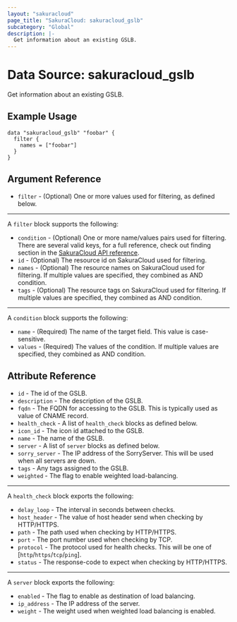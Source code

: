 ```yaml
---
layout: "sakuracloud"
page_title: "SakuraCloud: sakuracloud_gslb"
subcategory: "Global"
description: |-
  Get information about an existing GSLB.
---
```


# Data Source: sakuracloud_gslb

Get information about an existing GSLB.

## Example Usage

```hcl
data "sakuracloud_gslb" "foobar" {
  filter {
    names = ["foobar"]
  }
}
```
## Argument Reference

* `filter` - (Optional) One or more values used for filtering, as defined below.


---

A `filter` block supports the following:

* `condition` - (Optional) One or more name/values pairs used for filtering. There are several valid keys, for a full reference, check out finding section in the [SakuraCloud API reference](https://developer.sakura.ad.jp/cloud/api/1.1/).
* `id` - (Optional) The resource id on SakuraCloud used for filtering.
* `names` - (Optional) The resource names on SakuraCloud used for filtering. If multiple values ​​are specified, they combined as AND condition.
* `tags` - (Optional) The resource tags on SakuraCloud used for filtering. If multiple values ​​are specified, they combined as AND condition.

---

A `condition` block supports the following:

* `name` - (Required) The name of the target field. This value is case-sensitive.
* `values` - (Required) The values of the condition. If multiple values ​​are specified, they combined as AND condition.


## Attribute Reference

* `id` - The id of the GSLB.
* `description` - The description of the GSLB.
* `fqdn` - The FQDN for accessing to the GSLB. This is typically used as value of CNAME record.
* `health_check` - A list of `health_check` blocks as defined below.
* `icon_id` - The icon id attached to the GSLB.
* `name` - The name of the GSLB.
* `server` - A list of `server` blocks as defined below.
* `sorry_server` - The IP address of the SorryServer. This will be used when all servers are down.
* `tags` - Any tags assigned to the GSLB.
* `weighted` - The flag to enable weighted load-balancing.


---

A `health_check` block exports the following:

* `delay_loop` - The interval in seconds between checks.
* `host_header` - The value of host header send when checking by HTTP/HTTPS.
* `path` - The path used when checking by HTTP/HTTPS.
* `port` - The port number used when checking by TCP.
* `protocol` - The protocol used for health checks. This will be one of [`http`/`https`/`tcp`/`ping`].
* `status` - The response-code to expect when checking by HTTP/HTTPS.

---

A `server` block exports the following:

* `enabled` - The flag to enable as destination of load balancing.
* `ip_address` - The IP address of the server.
* `weight` - The weight used when weighted load balancing is enabled.


